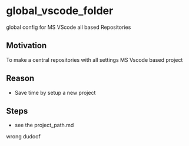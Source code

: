 # global_vscode_folder

global config for MS VScode all based Repositories

## Motivation
<!-- keep the format -->
To make a central repositories with all settings MS Vscode based project

## Reason
<!-- keep the format -->
- Save time by setup a new project

## Steps

- see the project_path.md
<!-- keep the format -->

wrong
dudoof
